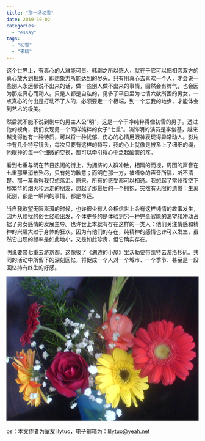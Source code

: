 ```yaml
---
title: "那一场初雪"
date: 2010-10-02
categories: 
  - "essay"
tags: 
  - "初雪"
  - "来稿"
---
```


这个世界上，有真心的人难能可贵。韩剧之所以感人，就在于它可以把相恋双方的真心放大到极致，即想象力所能达到的尽头。只有用真心去喜欢一个人，才会说一些别人永远都说不出来的话，做一些别人做不出来的事情，固然会有脾气，也会因为那点真心而动人。只是人都是自私的，见多了平日里为七情六欲所困的男女，一点真心的付出是打动不了人的，必须要走一个极端，到一个忘我的地步，才能体会到艺术的极美。

然后就不能不说到剧中的男主人公“明”，这是一个干净纯粹得像初雪的男子。透过他的视角，我们发现另一个同样纯粹的女子“七重”。演饰明的演员是李俊基，越来越觉得他有一种特质，可以将一种忧郁、伤心的心情用眼神表现得异常动人。影片中有几个特写镜头，每次只要有这样的特写，我的心上就像是被系上了细细的绳，他眼神的每一个细微的变换，都可以牵引得心中泛起酸酸的疼。

看到七重与明在节日热闹的街上，为拥挤的人群冲散，相隔的而视，周围的声音在七重那里消散殆尽，只有她的歉意；而明在那一方，被嘈杂的声音所隔，听不清楚。那一幕看得我只想落泪。原来，所有的感受都可以相通。我想起了常州夜空下那繁华的烟火和远走的朋友，想起了那最后的一个拥抱，突然有无限的遗憾：生离死别，都是一瞬间的事情，都是命运。

当自我欲望无限澎湃的时候，也许很少有人会相信世上会有这样纯情的故事发生，因为从烦扰的俗世经验出发，个体更多的是体验到另一种完全官能的渴望和冲动占据了男女感情的发展主导。也许世上本就有存在这样的一类人：他们关注情感和精神的兴趣大过于身体的狂欢。因为有他们的存在，纯精神的感情也许可以发生，虽然它出现的频率是如此地小，又是如此珍贵，但它确实存在。

明说要带七重去游京都。这像极了《湖边的小屋》里沃勒要带凯特去游洛杉矶。共同的活动中所留下的深刻回忆，将促成一个人对一个城市、一个季节、甚至是一段回忆持有终生的好感。

![书桌上的花](images/5043449146_26fd2648f6_z.jpg)

ps：本文作者为室友lilytuo，电子邮箱为：lilytuo@yeah.net
